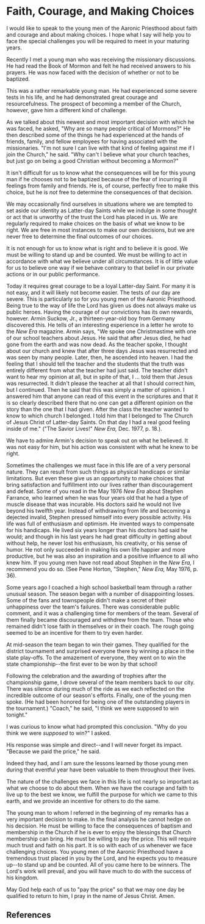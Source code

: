 # Faith, Courage, and Making Choices

I would like to speak to the young men of the Aaronic Priesthood about faith
and courage and about making choices. I hope what I say will help you to face
the special challenges you will be required to meet in your maturing years.

Recently I met a young man who was receiving the missionary discussions. He
had read the Book of Mormon and felt he had received answers to his prayers.
He was now faced with the decision of whether or not to be baptized.

This was a rather remarkable young man. He had experienced some severe tests
in his life, and he had demonstrated great courage and resourcefulness. The
prospect of becoming a member of the Church, however, gave him a different
kind of challenge.

As we talked about this newest and most important decision with which he was
faced, he asked, "Why are so many people critical of Mormons?" He then
described some of the things he had experienced at the hands of friends,
family, and fellow employees for having associated with the missionaries. "I'm
not sure I can live with that kind of feeling against me if I join the
Church," he said. "Why can't I believe what your church teaches, but just go
on being a good Christian without becoming a Mormon?"

It isn't difficult for us to know what the consequences will be for this young
man if he chooses not to be baptized because of the fear of incurring ill
feelings from family and friends. He is, of course, perfectly free to make
this choice, but he is _not_ free to determine the consequences of that
decision.

We may occasionally find ourselves in situations where we are tempted to set
aside our identity as Latter-day Saints while we indulge in some thought or
act that is unworthy of the trust the Lord has placed in us. We are regularly
required to make choices on the basis of what we know to be right. We are free
in most instances to make our own decisions, but we are never free to
determine the final outcomes of our choices.

It is not enough for us to know what is right and to believe it is good. We
must be willing to stand up and be counted. We must be willing to act in
accordance with what we believe under all circumstances. It is of little value
for us to believe one way if we behave contrary to that belief in our private
actions or in our public performance.

Today it requires great courage to be a loyal Latter-day Saint. For many it is
not easy, and it will likely not become easier. The tests of our day are
severe. This is particularly so for you young men of the Aaronic Priesthood.
Being true to the way of life the Lord has given us does not always make us
public heroes. Having the courage of our convictions has its own rewards,
however. Armin Suckow, Jr., a thirteen-year-old boy from Germany discovered
this. He tells of an interesting experience in a letter he wrote to the _New
Era_ magazine. Armin says, "We spoke one Christmastime with one of our school
teachers about Jesus. He said that after Jesus died, he had gone from the
earth and was now dead. As the teacher spoke, I thought about our church and
knew that after three days Jesus was resurrected and was seen by many people.
Later, then, he ascended into heaven. I had the feeling that I should tell the
teacher and the students that the truth was entirely different from what the
teacher had just said. The teacher didn't want to hear my opinion at all, but
in spite of that, I ... told them that Jesus was resurrected. It didn't please
the teacher at all that I should correct him, but I continued. Then he said
that this was simply a matter of opinion. I answered him that anyone can read
of this event in the scriptures and that it is so clearly described there that
no one can get a different opinion on the story than the one that I had given.
After the class the teacher wanted to know to which church I belonged. I told
him that I belonged to The Church of Jesus Christ of Latter-day Saints. On
that day I had a real good feeling inside of me." ("The Savior Lives!" _New
Era,_ Dec. 1977, p. 18.).

We have to admire Armin's decision to speak out on what he believed. It was
not easy for him, but his action was consistent with what he knew to be right.

Sometimes the challenges we must face in this life are of a very personal
nature. They can result from such things as physical handicaps or similar
limitations. But even these give us an opportunity to make choices that bring
satisfaction and fulfillment into our lives rather than discouragement and
defeat. Some of you read in the May 1976 _New Era_ about Stephen Farrance, who
learned when he was four years old that he had a type of muscle disease that
was incurable. His doctors said he would not live beyond his twelfth year.
Instead of withdrawing from life and becoming a dejected invalid, Stephen
pressed himself into every possible activity. His life was full of enthusiasm
and optimism. He invented ways to compensate for his handicaps. He lived six
years longer than his doctors had said he would; and though in his last years
he had great difficulty in getting about without help, he never lost his
enthusiasm, his creativity, or his sense of humor. He not only succeeded in
making his own life happier and more productive, but he was also an
inspiration and a positive influence to all who knew him. If you young men
have not read about Stephen in the _New Era,_ I recommend you do so. (See Pene
Horton, "Stephen," _New Era,_ May 1976, p. 36).

Some years ago I coached a high school basketball team through a rather
unusual season. The season began with a number of disappointing losses. Some
of the fans and townspeople didn't make a secret of their unhappiness over the
team's failures. There was considerable public comment, and it was a
challenging time for members of the team. Several of them finally became
discouraged and withdrew from the team. Those who remained didn't lose faith
in themselves or in their coach. The rough going seemed to be an incentive for
them to try even harder.

At mid-season the team began to win their games. They qualified for the
district tournament and surprised everyone there by winning a place in the
state play-offs. To the amazement of everyone, they went on to win the state
championship--the first ever to be won by that school!

Following the celebration and the awarding of trophies after the championship
game, I drove several of the team members back to our city. There was silence
during much of the ride as we each reflected on the incredible outcome of our
season's efforts. Finally, one of the young men spoke. (He had been honored
for being one of the outstanding players in the tournament.) "Coach," he said,
"I think we were supposed to win tonight."

I was curious to know what had prompted this conclusion. "Why do you think we
were _supposed_ to win?" I asked.

His response was simple and direct--and I will never forget its impact.
"Because we paid the price," he said.

Indeed they had, and I am sure the lessons learned by those young men during
that eventful year have been valuable to them throughout their lives.

The nature of the challenges we face in this life is not nearly so important
as what we choose to do about them. When we have the courage and faith to live
up to the best we know, we fulfill the purpose for which we came to this
earth, and we provide an incentive for others to do the same.

The young man to whom I referred in the beginning of my remarks has a very
important decision to make. In the final analysis he cannot hedge on his
decision. He must be willing to face the consequences of baptism and
membership in the Church if he is ever to enjoy the blessings that Church
membership can bring. He must be willing to pay the price. This will require
much trust and faith on his part. It is so with each of us whenever we face
challenging choices. You young men of the Aaronic Priesthood have a tremendous
trust placed in you by the Lord, and he expects you to measure up--to stand up
and be counted. All of you came here to be winners. The Lord's work will
prevail, and you will have much to do with the success of his kingdom.

May God help each of us to "pay the price" so that we may one day be qualified
to return to him, I pray in the name of Jesus Christ. Amen.

## References

